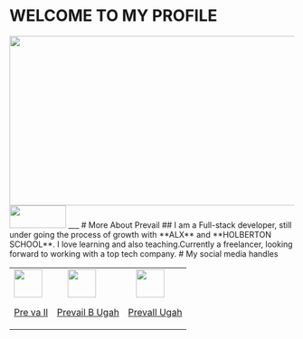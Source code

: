 # **WELCOME TO MY PROFILE**

<span style="border-radius:15px" text-align="center">
<img src="https://user-images.githubusercontent.com/117872283/216715207-1695b7f3-eb11-4c1c-b037-69577d4d6c29.gif" width="900px" height="300px">
</span>
<img src="https://user-images.githubusercontent.com/117872283/216784680-ae2e7198-576b-4f7a-91e4-82d5def82778.PNG" width="100px" height="40px">
___
# More About Prevail
## I am a Full-stack developer, still under going the process of growth with **ALX** and **HOLBERTON SCHOOL**. I love learning and also teaching.Currently a freelancer, looking forward to working with a top tech company.
# My social media handles
<table>
<tr>
<td>
<a href="https://www.facebook.com/prevail.ugah"><img src="https://user-images.githubusercontent.com/117872283/216627520-39d4cbab-91af-4293-841f-da48165ae7f3.png" width="50px" height="50px"><p>Pre va Il</p></a>
</td>
<td>
<a href="https://twitter.com/prevail_ugah"><img src="https://user-images.githubusercontent.com/117872283/216627371-9e5eded6-89c7-4a12-af7c-8fe3170fc4f1.png" width="50px" height="50px" style="padding-left:19px;"><p>Prevail B Ugah</p></a>
</td>
<td>
<a href="https://www.linkedin.com/in/prevail-b-ugah-3aa845263"><img src="https://user-images.githubusercontent.com/117872283/216627186-f04f0b98-68e8-4688-a70a-e64fc9fc80d0.png" width="50px" height="50px" style="padding-left:14px;"><p>PrevaIl Ugah</p></a>
</td>
</tr>

</table>













